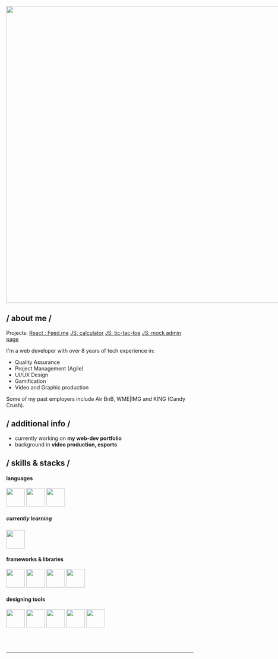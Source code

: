 <div>

<div style="display: flex; flex-direction: row; column-gap: 20px">

<div>

<img style="width: 800px; align: left" src="https://gifdb.com/images/high/vaporwave-80s-city-mxa15mtookmrjlyk.webp"/>

</div>

<div style="align: right; display: flex; flex-direction: column; border: 2px solid white">

</div>

</div>   

</div>


<h2> / about me /</h2>

Projects: 
<a href ="https://lustrous-cobbler-174e6c.netlify.app/">React : Feed.me</a>
<a href ="https://depwine.github.io/calculator/">JS: calculator</a>
<a href ="https://depwine.github.io/tic-tac-toe/">JS: tic-tac-toe</a>
<a href ="https://depwine.github.io/admin-page/">JS: mock admin page</a>
    
I'm a web developer with over 8 years of tech experience in:
  - Quality Assurance
  - Project Management (Agile)
  - UI/UX Design
  - Gamification
  - Video and Graphic production
  
Some of my past employers include Air BnB, WME|IMG and KING (Candy Crush).

<h2> / additional info /</h2>

  - currently working on **my web-dev portfolio**
  - background in **video production, esports**

<h2> / skills & stacks / </h2>
<h4> languages </h4>
<div>
<img style ="height: 50px" src="https://cdn.jsdelivr.net/gh/devicons/devicon/icons/javascript/javascript-original.svg" />
<img style ="height: 50px" src="https://cdn.jsdelivr.net/gh/devicons/devicon/icons/css3/css3-original-wordmark.svg" />
<img style ="height: 50px" src="https://cdn.jsdelivr.net/gh/devicons/devicon/icons/html5/html5-original-wordmark.svg" />
</div>
<h5> currently learning </h5>
<div>
<img style ="height: 50px" src="https://cdn.jsdelivr.net/gh/devicons/devicon/icons/typescript/typescript-original.svg" />
</div>
  
<h4> frameworks & libraries </h4>
<div>
<img style ="height: 50px" src="https://cdn.jsdelivr.net/gh/devicons/devicon/icons/react/react-original-wordmark.svg" />
<img style ="height: 50px" src="https://cdn.jsdelivr.net/gh/devicons/devicon/icons/nodejs/nodejs-original.svg" />
<img style ="height: 50px" src="https://cdn.jsdelivr.net/gh/devicons/devicon/icons/mongodb/mongodb-original.svg" />
<img style ="height: 50px" src="https://cdn.jsdelivr.net/gh/devicons/devicon/icons/express/express-original.svg" />
</div>
  
<h4> designing tools </h4>
<div>
<img style ="height: 50px" src="https://cdn.jsdelivr.net/gh/devicons/devicon/icons/photoshop/photoshop-plain.svg" />
<img style ="height: 50px" src="https://cdn.jsdelivr.net/gh/devicons/devicon/icons/illustrator/illustrator-plain.svg" />
<img style ="height: 50px" src="https://cdn.jsdelivr.net/gh/devicons/devicon/icons/premierepro/premierepro-plain.svg" />
<img style ="height: 50px" src="https://cdn.jsdelivr.net/gh/devicons/devicon/icons/figma/figma-original.svg" />
<img style ="height: 50px" src="https://cdn.jsdelivr.net/gh/devicons/devicon/icons/canva/canva-original.svg" />
</div>

</br></br>
  
<div align="right">
  </div>
  </div>

------
